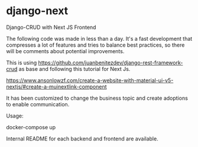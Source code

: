 # django-next
Django-CRUD with Next JS Frontend

The following code was made in less than a day. It's a fast development that compresses a lot of features and tries to balance best practices, so there will be comments about potential improvements.

This is using https://github.com/juanbenitezdev/django-rest-framework-crud as base and following this tutorial for Next Js.

https://www.ansonlowzf.com/create-a-website-with-material-ui-v5-nextjs/#create-a-muinextlink-component

It has been customized to change the business topic and create adoptions to enable communication. 

Usage: 

docker-compose up

Internal README for each backend and frontend are available.
